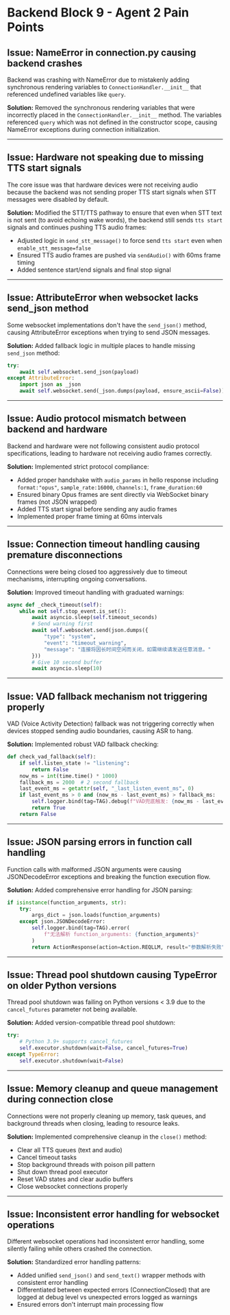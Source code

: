 # Backend Block 9 - Agent 2 Pain Points

## Issue: NameError in connection.py causing backend crashes
Backend was crashing with NameError due to mistakenly adding synchronous rendering variables to `ConnectionHandler.__init__` that referenced undefined variables like `query`.

**Solution:**
Removed the synchronous rendering variables that were incorrectly placed in the `ConnectionHandler.__init__` method. The variables referenced `query` which was not defined in the constructor scope, causing NameError exceptions during connection initialization.

---

## Issue: Hardware not speaking due to missing TTS start signals
The core issue was that hardware devices were not receiving audio because the backend was not sending proper TTS start signals when STT messages were disabled by default.

**Solution:**
Modified the STT/TTS pathway to ensure that even when STT text is not sent (to avoid echoing wake words), the backend still sends `tts start` signals and continues pushing TTS audio frames:
- Adjusted logic in `send_stt_message()` to force send `tts start` even when `enable_stt_message=false`
- Ensured TTS audio frames are pushed via `sendAudio()` with 60ms frame timing
- Added sentence start/end signals and final stop signal

---

## Issue: AttributeError when websocket lacks send_json method
Some websocket implementations don't have the `send_json()` method, causing AttributeError exceptions when trying to send JSON messages.

**Solution:**
Added fallback logic in multiple places to handle missing `send_json` method:
```python
try:
    await self.websocket.send_json(payload)
except AttributeError:
    import json as _json
    await self.websocket.send(_json.dumps(payload, ensure_ascii=False))
```

---

## Issue: Audio protocol mismatch between backend and hardware
Backend and hardware were not following consistent audio protocol specifications, leading to hardware not receiving audio frames correctly.

**Solution:**
Implemented strict protocol compliance:
- Added proper handshake with `audio_params` in hello response including `format:"opus"`, `sample_rate:16000`, `channels:1`, `frame_duration:60`
- Ensured binary Opus frames are sent directly via WebSocket binary frames (not JSON wrapped)
- Added TTS start signal before sending any audio frames
- Implemented proper frame timing at 60ms intervals

---

## Issue: Connection timeout handling causing premature disconnections
Connections were being closed too aggressively due to timeout mechanisms, interrupting ongoing conversations.

**Solution:**
Improved timeout handling with graduated warnings:
```python
async def _check_timeout(self):
    while not self.stop_event.is_set():
        await asyncio.sleep(self.timeout_seconds)
        # Send warning first
        await self.websocket.send(json.dumps({
            "type": "system", 
            "event": "timeout_warning",
            "message": "连接将因长时间空闲而关闭，如需继续请发送任意消息。"
        }))
        # Give 10 second buffer
        await asyncio.sleep(10)
```

---

## Issue: VAD fallback mechanism not triggering properly
VAD (Voice Activity Detection) fallback was not triggering correctly when devices stopped sending audio boundaries, causing ASR to hang.

**Solution:**
Implemented robust VAD fallback checking:
```python
def check_vad_fallback(self):
    if self.listen_state != "listening":
        return False
    now_ms = int(time.time() * 1000)
    fallback_ms = 2000  # 2 second fallback
    last_event_ms = getattr(self, "_last_listen_event_ms", 0)
    if last_event_ms > 0 and (now_ms - last_event_ms) > fallback_ms:
        self.logger.bind(tag=TAG).debug(f"VAD兜底触发: {now_ms - last_event_ms}ms未见设备边界")
        return True
    return False
```

---

## Issue: JSON parsing errors in function call handling
Function calls with malformed JSON arguments were causing JSONDecodeError exceptions and breaking the function execution flow.

**Solution:**
Added comprehensive error handling for JSON parsing:
```python
if isinstance(function_arguments, str):
    try:
        args_dict = json.loads(function_arguments)
    except json.JSONDecodeError:
        self.logger.bind(tag=TAG).error(
            f"无法解析 function_arguments: {function_arguments}"
        )
        return ActionResponse(action=Action.REQLLM, result="参数解析失败", response="")
```

---

## Issue: Thread pool shutdown causing TypeError on older Python versions
Thread pool shutdown was failing on Python versions < 3.9 due to the `cancel_futures` parameter not being available.

**Solution:**
Added version-compatible thread pool shutdown:
```python
try:
    # Python 3.9+ supports cancel_futures
    self.executor.shutdown(wait=False, cancel_futures=True)
except TypeError:
    self.executor.shutdown(wait=False)
```

---

## Issue: Memory cleanup and queue management during connection close
Connections were not properly cleaning up memory, task queues, and background threads when closing, leading to resource leaks.

**Solution:**
Implemented comprehensive cleanup in the `close()` method:
- Clear all TTS queues (text and audio)
- Cancel timeout tasks
- Stop background threads with poison pill pattern
- Shut down thread pool executor
- Reset VAD states and clear audio buffers
- Close websocket connections properly

---

## Issue: Inconsistent error handling for websocket operations
Different websocket operations had inconsistent error handling, some silently failing while others crashed the connection.

**Solution:**
Standardized error handling patterns:
- Added unified `send_json()` and `send_text()` wrapper methods with consistent error handling
- Differentiated between expected errors (ConnectionClosed) that are logged at debug level vs unexpected errors logged as warnings
- Ensured errors don't interrupt main processing flow